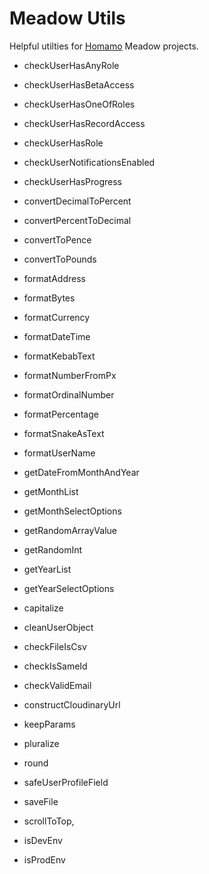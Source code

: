 # Meadow Utils

Helpful utilties for [Homamo](https://homamo.co) Meadow projects.

- checkUserHasAnyRole
- checkUserHasBetaAccess
- checkUserHasOneOfRoles
- checkUserHasRecordAccess
- checkUserHasRole
- checkUserNotificationsEnabled
- checkUserHasProgress

- convertDecimalToPercent
- convertPercentToDecimal
- convertToPence
- convertToPounds

- formatAddress
- formatBytes
- formatCurrency
- formatDateTime
- formatKebabText
- formatNumberFromPx
- formatOrdinalNumber
- formatPercentage
- formatSnakeAsText
- formatUserName

- getDateFromMonthAndYear
- getMonthList
- getMonthSelectOptions
- getRandomArrayValue
- getRandomInt
- getYearList
- getYearSelectOptions

- capitalize
- cleanUserObject
- checkFileIsCsv
- checkIsSameId
- checkValidEmail
- constructCloudinaryUrl
- keepParams
- pluralize
- round
- safeUserProfileField
- saveFile
- scrollToTop,

- isDevEnv
- isProdEnv
